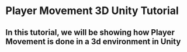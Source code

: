 # Player Movement 3D Unity Tutorial
## In this tutorial, we will be showing how Player Movement is done in a 3d environment in Unity
